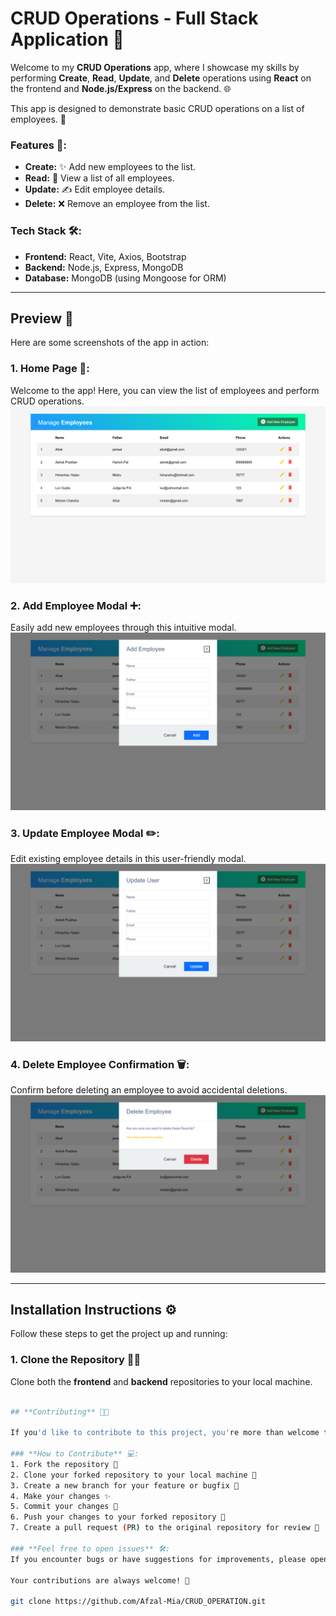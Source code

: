 # CRUD Operations - Full Stack Application 🚀

Welcome to my **CRUD Operations** app, where I showcase my skills by performing **Create**, **Read**, **Update**, and **Delete** operations using **React** on the frontend and **Node.js/Express** on the backend. 🌐

This app is designed to demonstrate basic CRUD operations on a list of employees. 💼

### **Features** 🔧:
- **Create:** ✨ Add new employees to the list.
- **Read:** 📑 View a list of all employees.
- **Update:** ✍️ Edit employee details.
- **Delete:** ❌ Remove an employee from the list.

### **Tech Stack** 🛠️:
- **Frontend:** React, Vite, Axios, Bootstrap
- **Backend:** Node.js, Express, MongoDB
- **Database:** MongoDB (using Mongoose for ORM)

---

## **Preview** 📸

Here are some screenshots of the app in action:

### 1. **Home Page** 👥:
Welcome to the app! Here, you can view the list of employees and perform CRUD operations.
![Home Page](client/public/preview_2.png)

### 2. **Add Employee Modal** ➕:
Easily add new employees through this intuitive modal.
![Add Employee](client/public/preview_3.png)

### 3. **Update Employee Modal** ✏️:
Edit existing employee details in this user-friendly modal.
![Edit Employee](client/public/preview_4.png)

### 4. **Delete Employee Confirmation** 🗑️:
Confirm before deleting an employee to avoid accidental deletions.
![Delete Employee](client/public/preview_1.png)

---

## **Installation Instructions** ⚙️

Follow these steps to get the project up and running:

### **1. Clone the Repository** 🧑‍💻
Clone both the **frontend** and **backend** repositories to your local machine.

```bash

## **Contributing** 🤝✨

If you'd like to contribute to this project, you're more than welcome to!

### **How to Contribute** 💻:
1. Fork the repository 🔄
2. Clone your forked repository to your local machine 💾
3. Create a new branch for your feature or bugfix 🌱
4. Make your changes ✨
5. Commit your changes 📝
6. Push your changes to your forked repository 🚀
7. Create a pull request (PR) to the original repository for review 🔄

### **Feel free to open issues** 🛠️:
If you encounter bugs or have suggestions for improvements, please open an issue in the repository.

Your contributions are always welcome! 🙌

git clone https://github.com/Afzal-Mia/CRUD_OPERATION.git
